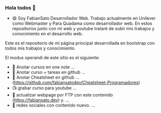 ### Hola todos 👋

- 😄 Soy FabianSato Desarrollador Web. Trabajo actualmente en Unilever como Webmaster y Para Quadama como desarrollador web. 
En estos repositorios junto con mi web y youtube trataré de subir mis trabajos y conocimiento en el desarrollo web.

Este es el repositorio de mi página principal desarrollada en bootstrap con todos mis trabajos y conocimiento.

El modus operandi de este sitio es el siguiente:
- 📓 Anotar cursos en one note ...
- 📖 Anotar curso + tareas en github ...
- 📝 Anotar Cheatsheet en github ...  (https://github.com/fabiansatodev/Cheatsheet-Programadores)
- 📺 grabar curso para youtube ...
- 📰 actualizar webpage por FTP con este contenido (https://fabiansato.dev) y. ...
- 📲 redes sociales con contenido nuevo. ...


<!--
**fabiansatodev/fabiansatodev** is a ✨ _special_ ✨ repository because its `README.md` (this file) appears on your GitHub profile.

Here are some ideas to get you started:

- 🔭 I’m currently working on ...
- 🌱 I’m currently learning ...
- 👯 I’m looking to collaborate on ...
- 🤔 I’m looking for help with ...
- 💬 Ask me about ...
- 📫 How to reach me: ...
- 😄 Pronouns: ...
- ⚡ Fun fact: ...
-->

